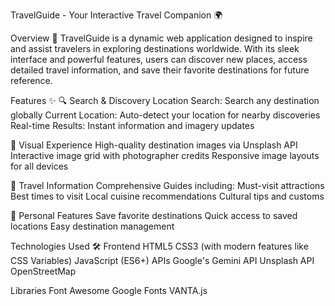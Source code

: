 TravelGuide - Your Interactive Travel Companion 🌍


Overview 🌟
TravelGuide is a dynamic web application designed to inspire and assist travelers in exploring destinations worldwide. With its sleek interface and powerful features, users can discover new places, access detailed travel information, and save their favorite destinations for future reference.<br>

Features ✨
🔍 Search & Discovery
Location Search: Search any destination globally
Current Location: Auto-detect your location for nearby discoveries
Real-time Results: Instant information and imagery updates<br>


📸 Visual Experience
High-quality destination images via Unsplash API
Interactive image grid with photographer credits
Responsive image layouts for all devices


🎯 Travel Information
Comprehensive Guides including:
Must-visit attractions
Best times to visit
Local cuisine recommendations
Cultural tips and customs


💾 Personal Features
Save favorite destinations
Quick access to saved locations
Easy destination management


Technologies Used 🛠️
Frontend
HTML5
CSS3 (with modern features like CSS Variables)
JavaScript (ES6+)
APIs
Google's Gemini API
Unsplash API
OpenStreetMap


Libraries
Font Awesome
Google Fonts
VANTA.js
